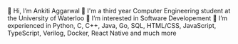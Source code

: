 👋 Hi, I’m Ankiti Aggarwal
🏫 I'm a third year Computer Engineering student at the University of Waterloo
👀 I’m interested in Software Developement
🌱 I’m experienced in Python, C, C++, Java, Go, SQL, HTML/CSS, JavaScript, TypeScript, Verilog, Docker, React Native and much more

<!---
Ankiti/Ankiti is a ✨ special ✨ repository because its `README.md` (this file) appears on your GitHub profile.
You can click the Preview link to take a look at your changes.
--->
